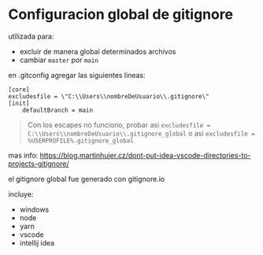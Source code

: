 # Configuracion global de gitignore

utilizada para:
- excluir de manera global determinados archivos
- cambiar `master` por `main`


en .gitconfig agregar las siguientes lineas:

```
[core]
excludesfile = \"C:\\Users\\nombreDeUsuario\\.gitignore\"
[init]
	defaultBranch = main
```

> Con los escapes no funciono, probar asi
`excludesfile = C:\\Users\\nombreDeUsuario\\.gitignore_global`
> o asi
`excludesfile = %USERPROFILE%.gitignore_global`

mas info: https://blog.martinhujer.cz/dont-put-idea-vscode-directories-to-projects-gitignore/

el gitignore global fue generado con gitignore.io

incluye:
- windows
- node
- yarn
- vscode
- intellij idea
